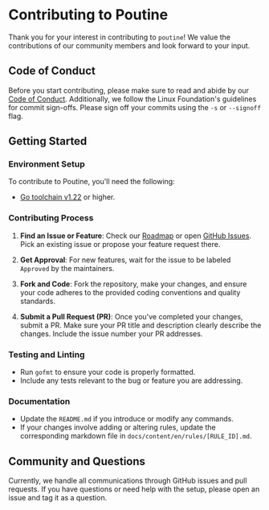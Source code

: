 # Contributing to Poutine

Thank you for your interest in contributing to `poutine`! We value the contributions of our community members and look forward to your input.

## Code of Conduct

Before you start contributing, please make sure to read and abide by our [Code of Conduct](./CODE_OF_CONDUCT.md). Additionally, we follow the Linux Foundation's guidelines for commit sign-offs. Please sign off your commits using the `-s` or `--signoff` flag.

## Getting Started

### Environment Setup

To contribute to Poutine, you'll need the following:

- [Go toolchain v1.22](https://golang.org/dl/) or higher.

### Contributing Process

1. **Find an Issue or Feature**: Check our [Roadmap](https://github.com/orgs/boostsecurityio/projects/2) or open [GitHub Issues](https://github.com/boostsecurityio/poutine/issues). Pick an existing issue or propose your feature request there.

2. **Get Approval**: For new features, wait for the issue to be labeled `Approved` by the maintainers.

3. **Fork and Code**: Fork the repository, make your changes, and ensure your code adheres to the provided coding conventions and quality standards.

4. **Submit a Pull Request (PR)**: Once you've completed your changes, submit a PR. Make sure your PR title and description clearly describe the changes. Include the issue number your PR addresses.

### Testing and Linting

- Run `gofmt` to ensure your code is properly formatted.
- Include any tests relevant to the bug or feature you are addressing.

### Documentation

- Update the `README.md` if you introduce or modify any commands.
- If your changes involve adding or altering rules, update the corresponding markdown file in `docs/content/en/rules/[RULE_ID].md`.

## Community and Questions

Currently, we handle all communications through GitHub issues and pull requests. If you have questions or need help with the setup, please open an issue and tag it as a question.
